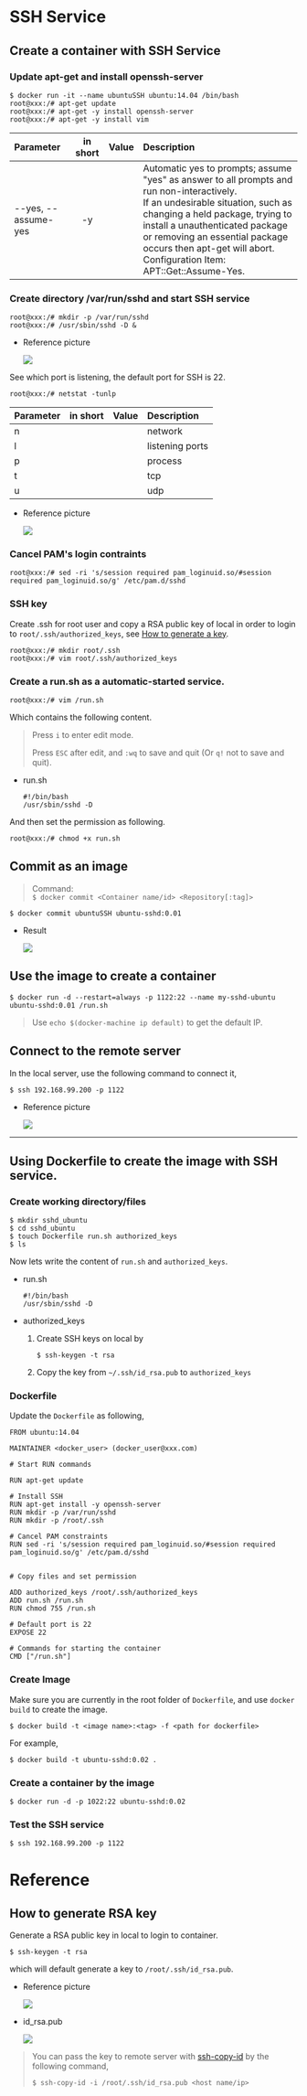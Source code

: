 # SSH Service

## Create a container with SSH Service

### Update apt-get and install openssh-server

```
$ docker run -it --name ubuntuSSH ubuntu:14.04 /bin/bash
root@xxx:/# apt-get update
root@xxx:/# apt-get -y install openssh-server
root@xxx:/# apt-get -y install vim 
```

|        Parameter        | in short | Value | Description |
|:------------------------|:--------:|:-----:|:------------|
| --yes, --assume-yes | -y | | Automatic yes to prompts; assume "yes" as answer to all prompts and run non-interactively.<br /> If an undesirable situation, such as changing a held package, trying to install a unauthenticated package or removing an essential package occurs then apt-get will abort.<br /> Configuration Item: APT::Get::Assume-Yes. |




### Create directory /var/run/sshd and start SSH service

```
root@xxx:/# mkdir -p /var/run/sshd
root@xxx:/# /usr/sbin/sshd -D &
```

* Reference picture

  ![](assets/001.png)




See which port is listening, the default port for SSH is 22.

```
root@xxx:/# netstat -tunlp
```

|        Parameter        | in short | Value | Description |
|:------------------------|:--------:|:-----:|:------------|
| n | | | network |
| l | | | listening ports |
| p | | | process |
| t | | | tcp |
| u | | | udp |


* Reference picture

  ![](assets/002.png)


### Cancel PAM's login contraints

```
root@xxx:/# sed -ri 's/session required pam_loginuid.so/#session required pam_loginuid.so/g' /etc/pam.d/sshd
```

### SSH key

Create .ssh for root user and copy a RSA public key of local in order to login to `root/.ssh/authorized_keys`, see [How to generate a key](#how-to-generate-rsa-key).

```
root@xxx:/# mkdir root/.ssh
root@xxx:/# vim root/.ssh/authorized_keys
```


### Create a run.sh as a automatic-started service.

```
root@xxx:/# vim /run.sh
```

Which contains the following content.

> Press `i` to enter edit mode.
>
> Press `ESC` after edit, and `:wq` to save and quit (Or `q!` not to save and quit).



* run.sh

  ```
  #!/bin/bash
  /usr/sbin/sshd -D
  ```


And then set the permission as following.

```
root@xxx:/# chmod +x run.sh
```



## Commit as an image

> Command: <br />
> `$ docker commit <Container name/id> <Repository[:tag]>` 

```
$ docker commit ubuntuSSH ubuntu-sshd:0.01
```

* Result

  ![](assets/005.png)


## Use the image to create a container

```
$ docker run -d --restart=always -p 1122:22 --name my-sshd-ubuntu ubuntu-sshd:0.01 /run.sh 
```

> Use `echo $(docker-machine ip default)` to get the default IP.


## Connect to the remote server


In the local server, use the following command to connect it,

```
$ ssh 192.168.99.200 -p 1122 
```

* Reference picture

  ![](assets/006.png)





---

## Using Dockerfile to create the image with SSH service.

### Create working directory/files

```
$ mkdir sshd_ubuntu
$ cd sshd_ubuntu
$ touch Dockerfile run.sh authorized_keys
$ ls
```

Now lets write the content of `run.sh` and `authorized_keys`.


* run.sh

  ```
  #!/bin/bash
  /usr/sbin/sshd -D
  ```

* authorized_keys

  1. Create SSH keys on local by
     
     ```
     $ ssh-keygen -t rsa
     ```

  2. Copy the key from `~/.ssh/id_rsa.pub` to `authorized_keys`


### Dockerfile

Update the `Dockerfile` as following,
  
```
FROM ubuntu:14.04

MAINTAINER <docker_user> (docker_user@xxx.com)

# Start RUN commands

RUN apt-get update

# Install SSH
RUN apt-get install -y openssh-server
RUN mkdir -p /var/run/sshd
RUN mkdir -p /root/.ssh

# Cancel PAM constraints
RUN sed -ri 's/session required pam_loginuid.so/#session required pam_loginuid.so/g' /etc/pam.d/sshd  


# Copy files and set permission

ADD authorized_keys /root/.ssh/authorized_keys
ADD run.sh /run.sh
RUN chmod 755 /run.sh

# Default port is 22
EXPOSE 22

# Commands for starting the container
CMD ["/run.sh"]

```

### Create Image

Make sure you are currently in the root folder of `Dockerfile`, and use `docker build` to create the image. 

```
$ docker build -t <image name>:<tag> -f <path for dockerfile>
```

For example,

```
$ docker build -t ubuntu-sshd:0.02 .
```



### Create a container by the image

```
$ docker run -d -p 1022:22 ubuntu-sshd:0.02
```

### Test the SSH service

```
$ ssh 192.168.99.200 -p 1122
```



# Reference

## How to generate RSA key

Generate a RSA public key in local to login to container.

```
$ ssh-keygen -t rsa
```

which will default generate a key to `/root/.ssh/id_rsa.pub`.

* Reference picture

  ![](assets/003.png)



* id_rsa.pub

  ![](assets/004.png)



> You can pass the key to remote server with [ssh-copy-id](https://www.ssh.com/ssh/copy-id) by the following command,
> ```
> $ ssh-copy-id -i /root/.ssh/id_rsa.pub <host name/ip>
> ```

